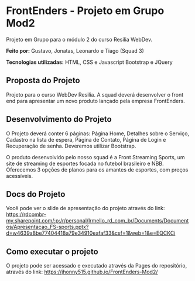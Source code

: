 # FrontEnders - Projeto em Grupo Mod2
Projeto em Grupo para o módulo 2 do curso Resilia WebDev.

**Feito por:** Gustavo, Jonatas, Leonardo e Tiago (Squad 3)

**Tecnologias utilizadas:** 
HTML, CSS e Javascript
Bootstrap e JQuery

## Proposta do Projeto

Projeto para o curso WebDev Resilia. A squad deverá desenvolver o front end para apresentar um novo
produto lançado pela empresa FrontEnders.

## Desenvolvimento do Projeto

O Projeto deverá conter 6 páginas: Página Home, Detalhes sobre o Serviço, Cadastro na lista de espera, Página de Contato, Página de Login e Recuperação de senha. Deveremos utilizar Bootstrap. <br>

O produto desenvolvido pelo nosso squad é a Front Streaming Sports, um site de streaming de esportes focada no futebol brasileiro e NBB. Oferecemos 3 opções de planos para os amantes de esportes, com preços acessíveis.

## Docs do Projeto
Você pode ver o slide de apresentação do projeto através do link: https://rdcombr-my.sharepoint.com/:p:/r/personal/lrmello_rd_com_br/Documents/Documentos/Apresentacao_FS-sports.pptx?d=w4639a8be77404418a79e34910eafaf33&csf=1&web=1&e=EQCKCi

## Como executar o projeto

O projeto pode ser acessado e executado através da Pages do repositório, através do link: https://jhonny515.github.io/FrontEnders-Mod2/
